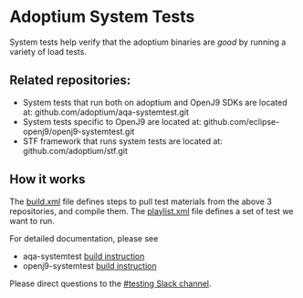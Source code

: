 # Adoptium System Tests

System tests help verify that the adoptium binaries are *good* by running a variety of load tests. 

## Related repositories: 
- System tests that run both on adoptium and OpenJ9 SDKs are located at:  github.com/adoptium/aqa-systemtest.git
- System tests specific to OpenJ9 are located at: github.com/eclipse-openj9/openj9-systemtest.git
- STF framework that runs system tests are located at: github.com/adoptium/stf.git

## How it works
The [build.xml](https://github.com/adoptium/aqa-tests/blob/master/system/build.xml) file defines steps to pull test materials from the above 3 repositories, and compile them. The [playlist.xml](https://github.com/adoptium/aqa-tests/blob/master/system/playlist.xml) file defines a set of test we want to run. 

For detailed documentation, please see 
- aqa-systemtest [build instruction](https://github.com/adoptium/aqa-systemtest/blob/master/openjdk.build/docs/build.md) 
- openj9-systemtest [build instruction](https://github.com/eclipse-openj9/openj9-systemtest/blob/master/openj9.build/docs/build.md)

Please direct questions to the [#testing Slack channel](https://adoptium.slack.com/archives/C5219G28G).
